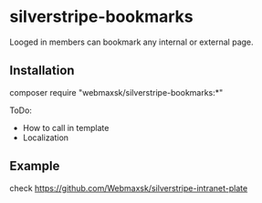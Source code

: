 # silverstripe-bookmarks
Looged in members can bookmark any internal or external page.

## Installation
composer require "webmaxsk/silverstripe-bookmarks:*"

ToDo:
- How to call in template
- Localization

## Example
check https://github.com/Webmaxsk/silverstripe-intranet-plate